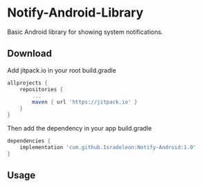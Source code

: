# Notify-Android-Library
Basic Android library for showing system notifications.

Download
--------
Add jitpack.io in your root build.gradle
```gradle
allprojects {
    repositories {
        ...
        maven { url 'https://jitpack.io' }
    }
}
```

Then add the dependency in your app build.gradle
```gradle
dependencies {
    implementation 'com.github.Isradeleon:Notify-Android:1.0'
}
```

Usage
-------------------
